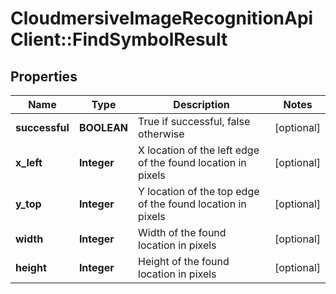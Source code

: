 # CloudmersiveImageRecognitionApiClient::FindSymbolResult

## Properties
Name | Type | Description | Notes
------------ | ------------- | ------------- | -------------
**successful** | **BOOLEAN** | True if successful, false otherwise | [optional] 
**x_left** | **Integer** | X location of the left edge of the found location in pixels | [optional] 
**y_top** | **Integer** | Y location of the top edge of the found location in pixels | [optional] 
**width** | **Integer** | Width of the found location in pixels | [optional] 
**height** | **Integer** | Height of the found location in pixels | [optional] 


